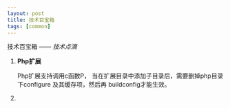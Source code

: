 ```yaml
---
layout: post
title: 技术百宝箱
tags: [common]
---
```


技术百宝箱 —— *技术点滴*
		
1. **Php扩展**
	
	Php扩展支持调用c函数P， 当在扩展目录中添加子目录后，需要删掉php目录下configure 及其缓存项，然后再			buildconfig才能生效。
    
    
2. 